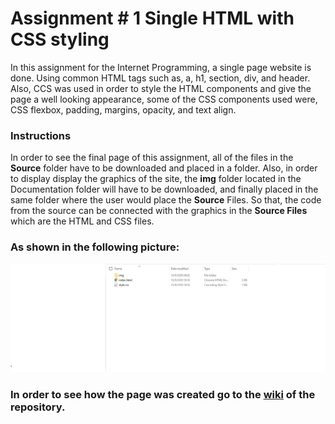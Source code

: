 # Assignment # 1   Single HTML with CSS styling

In this assignment for the Internet Programming, a single page website is done. Using common HTML tags such as, a, h1, section, div, and header. Also, CCS was used in order to style the HTML components and give the page a well looking appearance, some of the CSS components used were, CSS flexbox, padding, margins, opacity, and text align. 

### Instructions
In order to see the final page of this assignment, all of the files in the **Source** folder have to be downloaded and placed in a folder. Also, in order to display display the graphics of the site, the **img** folder located in the Documentation folder will have to be downloaded, and finally placed in the same folder where the user would place the **Source** Files. So that, the code from the source can be connected with the graphics in the **Source Files** which are the HTML and CSS files.

### As shown in the following picture:

![FilesScreenShot](https://github.com/SebaSCF/Internet-Programming/blob/master/Assignment%231/Documentation/Screenshots/ScreenshotFiles.jpg?raw=true)

### In order to see how the page was created go to the [wiki](https://github.com/SebaSCF/Internet-Programming/wiki/Assignment-%23-1---Single-HTML-with-CSS-styling) of the repository.
